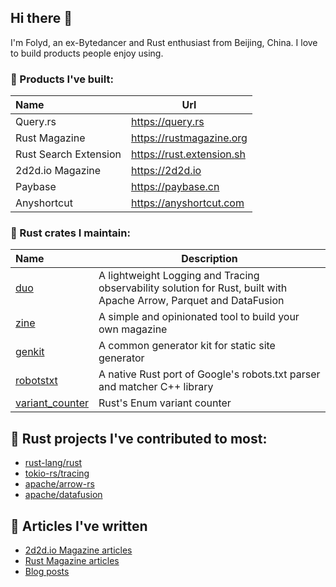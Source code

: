 ## Hi there 👋

I'm Folyd, an ex-Bytedancer and Rust enthusiast from Beijing, China. I love to build products people enjoy using.

### 🚀 Products I've built:

| Name    | Url   |
|:-----|-----------|
|Query.rs| https://query.rs|
|Rust Magazine| https://rustmagazine.org |
|Rust Search Extension | https://rust.extension.sh |
|2d2d.io Magazine| https://2d2d.io |
|Paybase| https://paybase.cn |
|Anyshortcut| https://anyshortcut.com |

### 🦀 Rust crates I maintain:

| Name    | Description   |
|:-----|-----------|
|[duo](https://github.com/duo-rs/duo)|A lightweight Logging and Tracing observability solution for Rust, built with Apache Arrow, Parquet and DataFusion |
|[zine ](https://crates.io/crates/zine)   | A simple and opinionated tool to build your own magazine |
|[genkit](https://crates.io/crates/genkit) | A common generator kit for static site generator |
|[robotstxt](https://crates.io/crates/robotstxt)|A native Rust port of Google's robots.txt parser and matcher C++ library |
|[variant_counter](https://crates.io/crates/variant_counter)| Rust's Enum variant counter |

## 🌟 Rust projects I've contributed to most:

- [rust-lang/rust](https://github.com/rust-lang/rust/issues?q=author%3Afolyd)
- [tokio-rs/tracing](https://github.com/tokio-rs/tracing/issues?q=author%3Afolyd)
- [apache/arrow-rs](https://github.com/apache/arrow-rs/issues?q=author%3Afolyd)
- [apache/datafusion](https://github.com/apache/datafusion/issues?q=author%3Afolyd)

## 📝 Articles I've written

- [2d2d.io Magazine articles](https://2d2d.io/@folyd/)
- [Rust Magazine articles](https://rustmagazine.org/@folyd/)
- [Blog posts](https://folyd.com/blog/)
